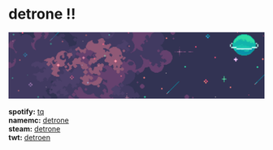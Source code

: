 <h1>detrone !!</h1>
<img src="banner.png" alt="pixel art space banner">

<b>spotify:</b> <a href="https://open.spotify.com/user/pandacloud1218?si=f4dce1175cc24a04">tq</a>
<br>
<b>namemc:</b> <a href="https://namemc.com/profile/Detrone.2">detrone</a>
<br>
<b>steam:</b> <a href="https://steamcommunity.com/id/detrone">detrone</a>
<br>
<b>twt:</b> <a href="https://twitter.com/detroen">detroen</a>


